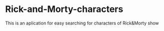 # Rick-and-Morty-characters
This is an aplication for easy searching for characters of Rick&amp;Morty show
